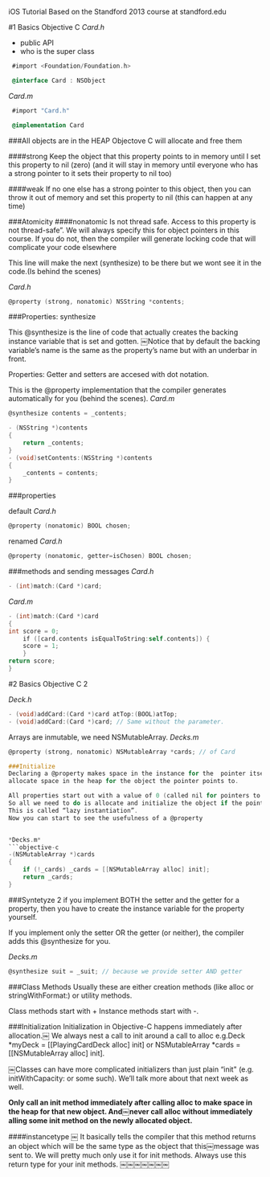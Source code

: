 iOS Tutorial Based on the Standford 2013 course at standford.edu

#1 Basics Objective C 
*Card.h*
* public API
* who is the super class

```objective-c
 #import <Foundation/Foundation.h>

 @interface Card : NSObject

```

*Card.m* 
```objective-c
 #import "Card.h"

 @implementation Card

```  

###All objects are in the HEAP
Objectove C will allocate and free them

####strong
 Keep the object that this property points to in memory until I set this property to nil (zero)
(and it will stay in memory until everyone who has a strong pointer to it sets their property to nil too)

####weak
 If no one else has a strong pointer to this object, then you can throw it out of memory
and set this property to nil (this can happen at any time)

###Atomicity
####nonatomic
Is not thread safe.
Access to this property is not thread-safe”.
We will always specify this for object pointers in this course. If you do not, then the compiler will generate locking code that will complicate your code elsewhere

This line will make the next (synthesize) to be there but we wont see it in the code.(Is behind the scenes)

*Card.h*
```objective-c
@property (strong, nonatomic) NSString *contents;
```

###Properties: synthesize

This @synthesize is the line of code that actually creates the backing instance variable that is set and gotten.
￼Notice that by default the backing variable’s name is the same as the property’s name but with an underbar in front.

Properties: Getter and setters are accesed with dot notation.

This is the @property implementation that the compiler generates automatically for you (behind the scenes).
*Card.m*
```objective-c
@synthesize contents = _contents;

- (NSString *)contents
{
    return _contents;
}
- (void)setContents:(NSString *)contents
{
    _contents = contents;
}
```

###properties


default
*Card.h*
```objective-c
@property (nonatomic) BOOL chosen;
```
renamed
*Card.h*
```objective-c
@property (nonatomic, getter=isChosen) BOOL chosen;

```
###methods and sending messages
*Card.h*
```objective-c
- (int)match:(Card *)card;
```

*Card.m*
```objective-c
- (int)match:(Card *)card
{
int score = 0;
￼￼￼￼if ([card.contents isEqualToString:self.contents]) {
    score = 1;
	}
return score;
}
```

#2 Basics Objective C 2 

*Deck.h*
```objective-c
- (void)addCard:(Card *)card atTop:(BOOL)atTop;
- (void)addCard:(Card *)card; // Same without the parameter.
```
Arrays are inmutable, we need NSMutableArray.
*Decks.m*
```objective-c
@property (strong, nonatomic) NSMutableArray *cards; // of Card

###Initialize
Declaring a @property makes space in the instance for the￼￼pointer itself but does not
allocate space in the heap for the￼object the pointer points to.

All properties start out with a value of 0￼(called nil for pointers to objects).
So all we need to do is allocate and initialize the object if the pointer to it is nil.
This is called “lazy instantiation”.
Now you can start to see the usefulness of a @property


*Decks.m*
```objective-c
-(NSMutableArray *)cards
{
    if (!_cards) _cards = [[NSMutableArray alloc] init];
    return _cards;
}
```

###Syntetyze 2
if you implement BOTH the
setter and the getter for a property, then you have to create the instance variable for the property yourself.

If you implement only the setter OR the getter (or neither), the compiler adds this @synthesize for you.

*Decks.m*
```objective-c
@synthesize suit = _suit; // because we provide setter AND getter
```
###Class Methods
Usually these are either creation methods (like alloc or stringWithFormat:) or utility methods.

Class methods start with + Instance methods start with -.


###Initialization
Initialization in Objective-C happens immediately after allocation.￼
We always nest a call to init around a call to alloc e.g.Deck *myDeck = [[PlayingCardDeck alloc] init] or NSMutableArray *cards = [[NSMutableArray alloc] init].

￼Classes can have more complicated initializers than just plain “init" (e.g. initWithCapacity: or some such). We’ll talk more about that next week as well.

**Only call an init method immediately after calling alloc to make space in the heap for that new object. And￼never call alloc without immediately alling some init method on the newly allocated object.**

####instancetype
￼
It basically tells the compiler that this method returns an object which will be the same type as the object that this￼message was sent to.
We will pretty much only use it for init methods. Always use this return type for your init methods.
￼￼￼￼￼￼￼

